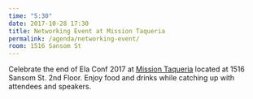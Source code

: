 ```yaml
---
time: "5:30"
date: 2017-10-28 17:30
title: Networking Event at Mission Taqueria
permalink: /agenda/networking-event/
room: 1516 Sansom St
---
```


Celebrate the end of Ela Conf 2017 at [Mission Taqueria](http://www.missiontaqueria.com/) located at 1516 Sansom St. 2nd Floor. Enjoy food and drinks while catching up with attendees and speakers.
